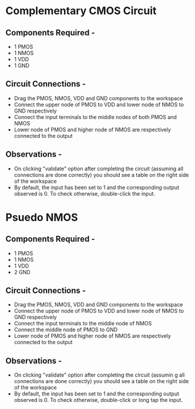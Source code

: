 # Complementary CMOS Circuit

## Components Required - 

* 1 PMOS
* 1 NMOS
* 1 VDD
* 1 GND

## Circuit Connections - 

* Drag the PMOS, NMOS, VDD and GND components to the workspace
* Connect the upper node of PMOS to VDD and lower node of NMOS to GND respectively
* Connect the input terminals to the middle nodes of both PMOS and NMOS 
* Lower node of PMOS and higher node of NMOS are respectively connected to the output 

## Observations - 

* On clicking "validate" option after completing the circuit (assuming all connections are done correctly) you should see a table on the right side of the workspace
* By default, the input has been set to 1 and the corresponding output observed is 0. To check otherwise, double-click the input.

# Psuedo NMOS

## Components Required - 

* 1 PMOS
* 1 NMOS
* 1 VDD
* 2 GND

## Circuit Connections - 

* Drag the PMOS, NMOS, VDD and GND components to the workspace
* Connect the upper node of PMOS to VDD and lower node of NMOS to GND respectively
* Connect the input terminals to the middle node of NMOS
* Connect the middle node of PMOS to GND 
* Lower node of PMOS and higher node of NMOS are respectively connected to the output 

## Observations - 

* On clicking "validate" option after completing the circuit (assumin g all connections are done correctly) you should see a table on the right side of the workspace
* By default, the input has been set to 1 and the corresponding output observed is 0. To check otherwise, double-click or long tap the input.